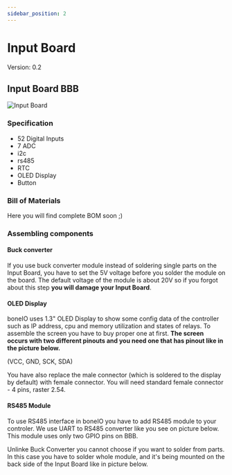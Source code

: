 ```yaml
---
sidebar_position: 2
---
```


# Input Board

Version: 0.2

## Input Board BBB

![Input Board](/img/input_board_text.jpg)

### Specification

- 52 Digital Inputs
- 7 ADC
- i2c
- rs485
- RTC
- OLED Display
- Button

### Bill of Materials

Here you will find complete BOM soon ;)

### Assembling components

#### Buck converter

If you use buck converter module instead of soldering single parts on the Input Board, you have to set the 5V voltage before you solder the module on the board. The default voltage of the module is about 20V so if you forgot about this step **you will damage your Input Board**.

<!-- ![lm2596](../_static/lm2596.jpg) -->

#### OLED Display

boneIO uses 1.3" OLED Display to show some config data of the controller such as IP address, cpu and memory utilization and states of relays.
To assemble the screen you have to buy proper one at first. **The screen occurs with two different pinouts and you need one that has pinout like in the picture below.**

<!-- ![OLED Front](../_static/oled_front.jpg) -->

(VCC, GND, SCK, SDA)

You have also replace the male connector (which is soldered to the display by default) with female connector. You will need standard female connector - 4 pins, raster 2.54.

<!-- ![OLED Back](../_static/oled_back.jpg) -->

#### RS485 Module

To use RS485 interface in boneIO you have to add RS485 module to your controler. We use UART to RS485 converter like you see on picture below. This module uses only two GPIO pins on BBB.

<!-- ![RS485 Module](../_static/rs485module.jpg) -->

Unlinke Buck Converter you cannot choose if you want to solder from parts. In this case you have to solder whole module, and it's being mounted on the back side of the Input Board like in picture below.

<!-- ![RS485 Install Point](../_static/rs485install.jpg) -->

###
